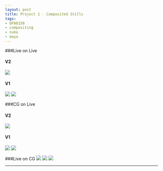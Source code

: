 ```yaml
---
layout: post
title: Project 1 - Composited Stills
tags:
- DPA8150
- compositing
- nuke
- maya
---
```


###Live on Live

#### V2
<a href="http://i.imgur.com/M1zsBgB.jpg"><img src="http://i.imgur.com/M1zsBgB.jpg"/></a>

#### V1
<a href="http://i.imgur.com/EshUhUK.jpg"><img src="http://i.imgur.com/EshUhUK.jpg"/></a>
<a href="http://i.imgur.com/gMKQ1wW.png"><img src="http://i.imgur.com/gMKQ1wW.png"/></a>

###CG on Live
#### V2
<a href="http://i.imgur.com/uyOGlwH.jpg"><img src="http://i.imgur.com/uyOGlwH.jpg"/></a>

#### V1
<a href="http://i.imgur.com/vvHv1vx.jpg"><img src="http://i.imgur.com/vvHv1vx.jpg"/></a>
<a href="http://i.imgur.com/nWV0QyU.png"><img src="http://i.imgur.com/nWV0QyU.png"/></a>


###Live on CG
<a href="http://i.imgur.com/NMZK75W.jpg"><img src="http://i.imgur.com/NMZK75W.jpg"/></a>
<a href="http://i.imgur.com/TuMZD3l.png"><img src="http://i.imgur.com/TuMZD3l.jpg"/></a>
<a href="http://i.imgur.com/QkbEcj8.png"><img src="http://i.imgur.com/QkbEcj8.jpg"/></a>

---

